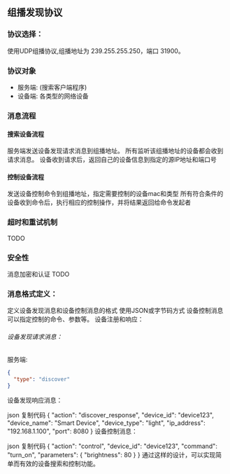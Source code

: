 ## 组播发现协议
### 协议选择：
使用UDP组播协议,组播地址为 239.255.255.250，端口 31900。

### 协议对象
- 服务端: (搜索客户端程序)
- 设备端: 各类型的网络设备


### 消息流程
####  搜索设备流程
服务端发送设备发现请求消息到组播地址。
所有监听该组播地址的设备都会收到请求消息。
设备收到请求后，返回自己的设备信息到指定的源IP地址和端口号

#### 控制设备流程
发送设备控制命令到组播地址，指定需要控制的设备mac和类型
所有符合条件的设备收到命令后，执行相应的控制操作，并将结果返回给命令发起者

### 超时和重试机制
TODO

### 安全性
消息加密和认证
TODO


### 消息格式定义：
定义设备发现消息和设备控制消息的格式
使用JSON或字节码方式
设备控制消息可以指定控制的命令、参数等。
设备注册和响应：

###### 设备发现请求消息：
服务端:

```json
{
  "type": "discover"
}
```

设备发现响应消息：

json
复制代码
{
  "action": "discover_response",
  "device_id": "device123",
  "device_name": "Smart Device",
  "device_type": "light",
  "ip_address": "192.168.1.100",
  "port": 8080
}
设备控制消息：

json
复制代码
{
  "action": "control",
  "device_id": "device123",
  "command": "turn_on",
  "parameters": {
    "brightness": 80
  }
}
通过这样的设计，可以实现简单而有效的设备搜索和控制功能。